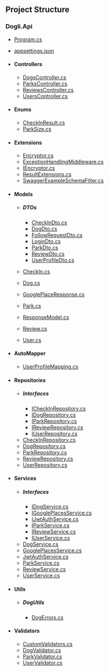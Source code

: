 ## Project Structure

### **Dogli.Api**

- [Program.cs](./Dogli.Api/Program.cs)<br>
- [appsettings.json](Dogli.Api/appsettings.json)<br>
- #### **Controllers**
  - [DogsController.cs](./Dogli.Api/Controllers/DogsController.cs)<br>
  - [ParksController.cs](./Dogli.Api/Controllers/ParksController.cs)<br>
  - [ReviewsController.cs](./Dogli.Api/Controllers/ReviewsController.cs)<br>
  - [UsersController.cs](./Dogli.Api/Controllers/UsersController.cs)<br>
- #### **Enums**
  - [CheckInResult.cs](./Dogli.Api/Enums/CheckInResult.cs)<br>
  - [ParkSize.cs](./Dogli.Api/Enums/ParkSize.cs)<br>
- #### **Extensions**

  - [Encryptor.cs](./Dogli.Api/Extensions/Encryptor.cs)<br>
  - [ExceptionHandlingMiddleware.cs](./Dogli.Api/Extensions/ExceptionHandlingMiddleware.cs)<br>
  - [IEncryptor.cs](./Dogli.Api/Extensions/IEncryptor.cs)<br>
  - [ResultExtensions.cs](./Dogli.Api/Extensions/ResultExtensions.cs)<br>
  - [SwaggerExampleSchemaFilter.cs](./Dogli.Api/Extensions/SwaggerExampleSchemaFilter.cs)<br>

- #### **Models**

  - ##### DTOs

    - [CheckInDto.cs](./Dogli.Api/Models/DTOs/CheckInDto.cs)<br>
    - [DogDto.cs](./Dogli.Api/Models/DTOs/DogDto.cs)<br>
    - [FollowRequestDto.cs](./Dogli.Api/Models/DTOs/FollowRequestDto.cs)<br>
    - [LoginDto.cs](./Dogli.Api/Models/DTOs/LoginDto.cs)<br>
    - [ParkDto.cs](./Dogli.Api/Models/DTOs/ParkDto.cs)<br>
    - [ReviewDto.cs](./Dogli.Api/Models/DTOs/ReviewDto.cs)<br>
    - [UserProfileDto.cs](./Dogli.Api/Models/DTOs/UserProfileDto.cs)<br>

  - [CheckIn.cs](./Dogli.Api/Models/CheckIn.cs)<br>
  - [Dog.cs](./Dogli.Api/Models/Dog.cs)<br>
  - [GooglePlaceResponse.cs](./Dogli.Api/Models/GooglePlaceResponse.cs)<br>
  - [Park.cs](./Dogli.Api/Models/Park.cs)<br>
  - [ResponseModel.cs](./Dogli.Api/Models/ResponseModel.cs)<br>
  - [Review.cs](./Dogli.Api/Models/Review.cs)<br>
  - [User.cs](./Dogli.Api/Models/User.cs)<br>

- #### **AutoMapper**

  - [UserProfileMapping.cs](./Dogli.Api/AutoMapper/UserProfileMapping.cs)<br>

- #### **Repositories**

  - ##### Interfaces
    - [ICheckInRepository.cs](./Dogli.Api/Repositories/Interfaces/ICheckInRepository.cs)<br>
    - [IDogRepository.cs](./Dogli.Api/Repositories/Interfaces/IDogRepository.cs)<br>
    - [IParkRepository.cs](./Dogli.Api/Repositories/Interfaces/IParkRepository.cs)<br>
    - [IReviewRepository.cs](./Dogli.Api/Repositories/Interfaces/IReviewRepository.cs)<br>
    - [IUserRepository.cs](./Dogli.Api/Repositories/Interfaces/IUserRepository.cs)<br>
  - [CheckInRepository.cs](./Dogli.Api/Repositories/CheckInRepository.cs)<br>
  - [DogRepository.cs](./Dogli.Api/Repositories/DogRepository.cs)<br>
  - [ParkRepository.cs](./Dogli.Api/Repositories/ParkRepository.cs)<br>
  - [ReviewRepository.cs](./Dogli.Api/Repositories/ReviewRepository.cs)<br>
  - [UserRepository.cs](./Dogli.Api/Repositories/UserRepository.cs)<br>

- #### **Services**

  - ##### Interfaces
    - [IDogService.cs](./Dogli.Api/Services/Interfaces/IDogService.cs)<br>
    - [IGooglePlacesService.cs](./Dogli.Api/Services/Interfaces/IGooglePlacesService.cs)<br>
    - [IJwtAuthService.cs](./Dogli.Api/Services/Interfaces/IJwtAuthService.cs)<br>
    - [IParkService.cs](./Dogli.Api/Services/Interfaces/IParkService.cs)<br>
    - [IReviewService.cs](./Dogli.Api/Services/Interfaces/IReviewService.cs)<br>
    - [IUserService.cs](./Dogli.Api/Services/Interfaces/IUserService.cs)<br>
  - [DogService.cs](./Dogli.Api/Services/DogService.cs)<br>
  - [GooglePlacesService.cs](./Dogli.Api/Services/GooglePlacesService.cs)<br>
  - [JwtAuthService.cs](./Dogli.Api/Services/JwtAuthService.cs)<br>
  - [ParkService.cs](./Dogli.Api/Services/ParkService.cs)<br>
  - [ReviewService.cs](./Dogli.Api/Services/ReviewService.cs)<br>
  - [UserService.cs](./Dogli.Api/Services/UserService.cs)<br>

- #### **Utils**

  - ##### DogUtils
    - [DogErrors.cs](./Dogli.Api/Utils/DogUtils/DogErrors.cs)<br>

- #### **Validators**
  - [CustomValidators.cs](./Dogli.Api/Validators/CustomValidators.cs)<br>
  - [DogValidator.cs](./Dogli.Api/Validators/DogValidator.cs)<br>
  - [ParkValidator.cs](./Dogli.Api/Validators/ParkValidator.cs)<br>
  - [UserValidator.cs](./Dogli.Api/Validators/UserValidator.cs)<br>
